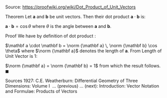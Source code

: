 # 

Source: https://proofwiki.org/wiki/Dot_Product_of_Unit_Vectors

Theorem
Let $\mathbf a$ and $\mathbf b$ be unit vectors.
Then their dot product $\mathbf a \cdot \mathbf b$ is:

$\mathbf a \cdot \mathbf b = \cos \theta$
where $\theta$ is the angle between $\mathbf a$ and $\mathbf b$.


Proof
We have by definition of dot product :

$\mathbf a \cdot \mathbf b = \norm {\mathbf a} \, \norm {\mathbf b} \cos \theta$
where $\norm {\mathbf a}$ denotes the length of $\mathbf a$.
From Length of Unit Vector is 1:

$\norm {\mathbf a} = \norm {\mathbf b} = 1$
from which the result follows.
$\blacksquare$


Sources
1927: C.E. Weatherburn: Differential Geometry of Three Dimensions: Volume $\text { I }$ ... (previous) ... (next): Introduction: Vector Notation and Formulae: Products of Vectors




